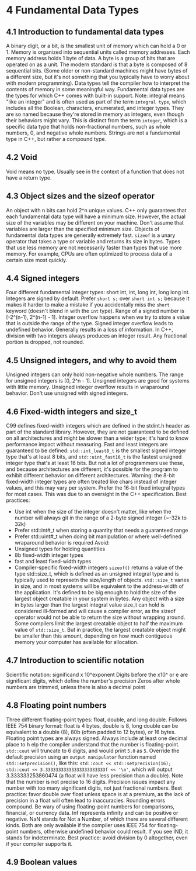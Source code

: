 # 4 Fundamental Data Types

## 4.1 Introduction to fundamental data types
A binary digit, or a bit, is the smallest unit of memory which can hold a 0 or 1. Memory is organized into sequential units called memory addresses. Each memory address holds 1 byte of data. A byte is a group of bits that are operated on as a unit. The modern standard is that a byte is composed of 8 sequential bits. (Some older or non-standard machines might have bytes of a different size, but it's not something that you typically have to worry about with modern programming).
Data types tell the compiler how to interpret the contents of memory in some meaningful way.
Fundamental data types are the types for which C++ comes with built-in support.
Note: integral means "like an integer" and is often used as part of the term `integral type`, which includes all the Boolean, characters, enumerated, and integer types. They are so named because they're stored in memory as integers, even though their behaviors might vary. This is distinct from the term `integer`, which is a specific data type that holds non-fractional numbers, such as whole numbers, 0, and negative whole numbers.
Strings are not a fundamental type in C++, but rather a compound type.

## 4.2 Void
Void means no type. Usually see in the context of a function that does not have a return type.

## 4.3 Object sizes and the sizeof operator
An object with n bits can hold 2^n unique values.
C++ only guarantees that each fundamental data type will have a minimum size. However, the actual size of the variables may be different on your machine. Don't assume that variables are larger than the specified minimum size. Objects of fundamental data types are generally extremely fast.
`sizeof` is a unary operator that takes a type or variable and returns its size in bytes.
Types that use less memory are not necessarily faster than types that use more memory. For example, CPUs are often optimized to process data of a certain size most quickly.

## 4.4 Signed integers
Four different fundamental integer types: short int, int, long int, long long int.
Integers are signed by default. Prefer `short s;` over `short int s;` because it makes it harder to make a mistake if you accidentally miss the `short` keyword (doesn't blend in with the `int` type).
Range of a signed number is [-2^(n-1), 2^(n-1) - 1].
Integer overflow happens when we try to store a value that is outside the range of the type. Signed integer overflow leads to undefined behavior. Generally results in a loss of information.
In C++, division with two integers always produces an integer result. Any fractional portion is dropped, not rounded.

## 4.5 Unsigned integers, and why to avoid them
Unsigned integers can only hold non-negative whole numbers. The range for unsigned integers is [0, 2^n - 1]. Unsigned integers are good for systems with little memory.
Unsigned integer overflow results in wraparound behavior.
Don't use unsigned with signed integers.

## 4.6 Fixed-width integers and size_t
C99 defines fixed-width integers which are defined in the stdint.h header as part of the standard library. However, they are not guaranteed to be defined on all architectures and might be slower than a wider type; it's hard to know performance impact without measuring.
Fast and least integers are guaranteed to be defined: `std::int_least8_t` is the smallest signed integer type that's at least 8 bits, and `std::uint_fast16_t` is the fastest unsigned integer type that's at least 16 bits. But not a lot of programmers use these, and because architectures are different, it's possible for the program to exhibit different behavior on different architectures.
Warning: the 8-bit fixed-width integer types are often treated like chars instead of integer values, and this may vary per system. Prefer the 16-bit fixed integral types for most cases. This was due to an oversight in the C++ specification.
Best practices:
- Use int when the size of the integer doesn't matter, like when the number will always git in the range of a 2-byte signed integer (~-32k to 32k)
- Prefer std::int#_t when storing a quantity that needs a guaranteed range
- Prefer std::uint#_t when doing bit manipulation or where well-defined wraparound behavior is required
Avoid:
- Unsigned types for holding quantities
- 8b fixed-width integer types
- fast and least fixed-width types
- Compiler-specific fixed-width integers
`sizeof()` returns a value of the type std::size_t, which is defined as an unsigned integral type and is typically used to represetn the size/length of objects.
`std::size_t` varies in size, and in most systems will be equivalent to the address-width of the application. It's defined to be big enough to hold the size of the largest object creatable in your system in bytes. Any object with a size in bytes larger than the largest integral value size_t can hold is considered ill-formed and will cause a compiler error, as the sizeof operator would not be able to return the size without wrapping around. Some compilers limit the largest creatable object to half the maximum value of `std::size_t`. But in practice, the largest creatable object might be smaller than this amount, depending on how much contiguous memory your computer has available for allocation.

## 4.7 Introduction to scientific notation
Scientific notation: significand x 10^exponent
Digits before the x10^ or e are significant digits, which define the number's precision
Zeros after whole numbers are trimmed, unless there is also a decimal point

## 4.8 Floating point numbers
Three different floating-point types: float, double, and long double. Follows IEEE 754 binary format: float is 4 bytes, double is 8, long double can be equivalent to a double (8), 80b (often padded to 12 bytes), or 16 bytes. Floating point types are always signed. Always include at least one decimal place to h elp the compiler understand that the number is floating-point.
`std::cout` will truncate to 6 digits, and would print `5.0` as `5`. Override the default precision using an `output manipulator` function named `std::setprecision()`, like this: `std::cout << std::setprecision(16); std::cout << 3.33333333333333333333333f << '\n'`, which will output 3.333333253860474 (a float will have less precision than a double). Note that the number is not precise to 16 digits. Precision issues impact any number with too many significant digits, not just fractional numbers. Best practice: favor double over float unless space is at a premium, as the lack of precision in a float will often lead to inaccuracies.
Rounding errors compound. Be wary of using floating-point numbers for comparisons, financial, or currency data.
Inf represents infinity and can be positive or negative. NaN stands for Not a Number, of which there are several different kinds. Both are only available if the compiler uses IEEE 754 for floating-point numbers, otherwise undefined behavior could result. If you see IND, it stands for indeterminate. Best practice: avoid division by 0 altogether, even if your compiler supports it.

## 4.9 Boolean values